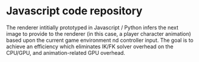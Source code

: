 # Javascript code repository

The renderer intitially prototyped in Javascript / Python infers the next image to provide to the renderer (in this case, a player character animation) based upon the current game environment nd controller input. The goal is to achieve an efficiency which eliminates IK/FK solver overhead on the CPU/GPU, and animation-related GPU overhead.
